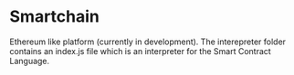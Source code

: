 # Smartchain
Ethereum like platform (currently in development).
The interepreter folder contains an index.js file which is an interpreter for the Smart Contract Language.
